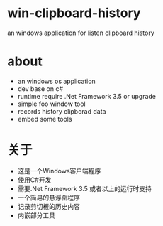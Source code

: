# win-clipboard-history
an windows application for listen clipboard history
# about
- an windows os application
- dev base on c#
- runtime require .Net Framework 3.5 or upgrade
- simple foo window tool
- records history clipborad data
- embed some tools
# 关于
- 这是一个Windows客户端程序
- 使用C#开发
- 需要.Net Framework 3.5 或者以上的运行时支持
- 一个简易的悬浮窗程序
- 记录剪切板的历史内容
- 内嵌部分工具